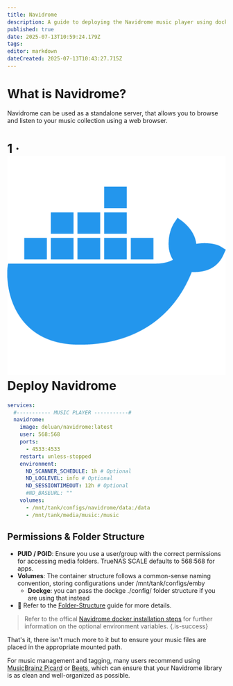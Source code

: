 ```yaml
---
title: Navidrome
description: A guide to deploying the Navidrome music player using docker
published: true
date: 2025-07-13T10:59:24.179Z
tags: 
editor: markdown
dateCreated: 2025-07-13T10:43:27.715Z
---
```


# What is Navidrome?
Navidrome can be used as a standalone server, that allows you to browse and listen to your music collection using a web browser.


# 1 · <img src="/docker.png" class="tab-icon"> Deploy Navidrome

```yaml
services:
  #----------- MUSIC PLAYER -----------#
  navidrome:
    image: deluan/navidrome:latest
    user: 568:568
    ports:
      - 4533:4533
    restart: unless-stopped
    environment:
      ND_SCANNER_SCHEDULE: 1h # Optional
      ND_LOGLEVEL: info # Optional
      ND_SESSIONTIMEOUT: 12h # Optional
      #ND_BASEURL: ""
    volumes:
      - /mnt/tank/configs/navidrome/data:/data
      - /mnt/tank/media/music:/music
```

## Permissions & Folder Structure
- **PUID / PGID**: Ensure you use a user/group with the correct permissions for accessing media folders. TrueNAS SCALE defaults to 568:568 for apps.
- **Volumes**: The container structure follows a common-sense naming convention, storing configurations under /mnt/tank/configs/emby
    - **Dockge**: you can pass the dockge ./config/ folder structure if you are using that instead
- 📌 Refer to the [Folder-Structure](/Folder-Structure) guide for more details.

> Refer to the offical [Navidrome docker installation steps](https://www.navidrome.org/docs/installation/docker/) for further information on the optional environment variables. 
{.is-success}


That's it, there isn't much more to it but to ensure your music files are placed in the appropriate mounted path.

For music management and tagging, many users recommend using [MusicBrainz Picard](https://picard.musicbrainz.org/) or [Beets](https://beets.io/), which can ensure that your Navidrome library is as clean and well-organized as possible.